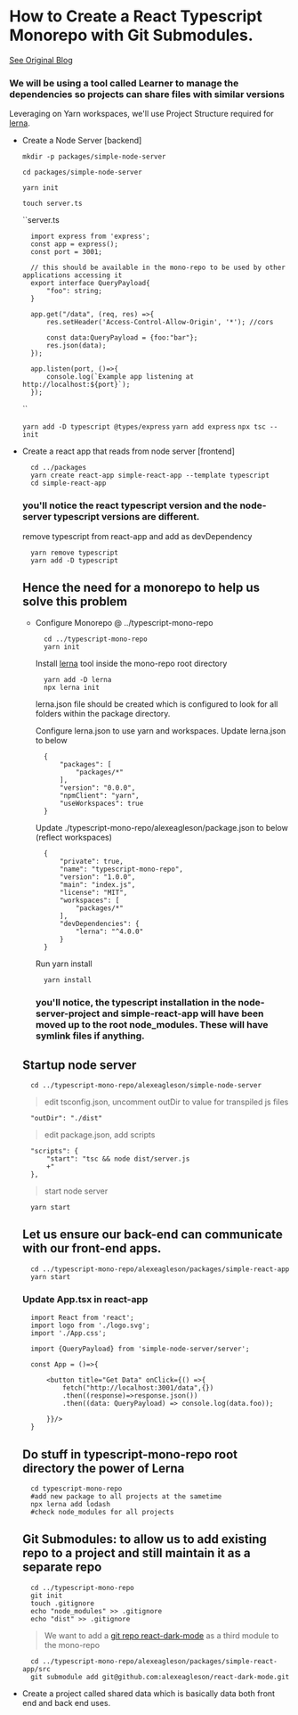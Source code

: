 # How to Create a React Typescript Monorepo with Git Submodules.
[See Original Blog](https://dev.to/alexeagleson/how-to-create-a-node-and-react-monorepo-with-git-submodules-2g83)

### We will be using a tool called Learner to manage the dependencies so projects can share files with similar versions

Leveraging on Yarn workspaces, we'll use Project Structure required for [lerna](https://github.com/lerna/lerna).

- Create a Node Server [backend]

    `mkdir -p packages/simple-node-server`

    `cd packages/simple-node-server`

    `yarn init`

    `touch server.ts`

    ``server.ts

        import express from 'express';
        const app = express();
        const port = 3001;

        // this should be available in the mono-repo to be used by other applications accessing it
        export interface QueryPayload{
            "foo": string;
        }

        app.get("/data", (req, res) =>{
            res.setHeader('Access-Control-Allow-Origin', '*'); //cors

            const data:QueryPayload = {foo:"bar"};
            res.json(data);
        });

        app.listen(port, ()=>{
            console.log(`Example app listening at http://localhost:${port}`);
        });
    ``

    `yarn add -D typescript @types/express`
    `yarn add express`
    `npx tsc --init`



- Create a react app that reads from node server [frontend]
    
        cd ../packages
        yarn create react-app simple-react-app --template typescript
        cd simple-react-app

    ### you'll notice the react typescript version and the node-server typescript versions are different.
    
    remove typescript from react-app and add as devDependency 

        yarn remove typescript
        yarn add -D typescript

    

    ## Hence the need for a monorepo to help us solve this problem
    - Configure Monorepo @ ../typescript-mono-repo


            cd ../typescript-mono-repo
            yarn init

        Install [lerna](https://github.com/lerna/lerna) tool inside the mono-repo root directory

            yarn add -D lerna
            npx lerna init
            
        lerna.json file should be created which is configured to look for all folders within the package directory.

        Configure lerna.json to use yarn and workspaces. Update lerna.json to below

            {
                "packages": [
                    "packages/*"
                ],
                "version": "0.0.0",
                "npmClient": "yarn",
                "useWorkspaces": true             
            }

        Update ./typescript-mono-repo/alexeagleson/package.json to below (reflect workspaces)

            {
                "private": true,
                "name": "typescript-mono-repo",
                "version": "1.0.0",
                "main": "index.js",
                "license": "MIT",
                "workspaces": [
                    "packages/*"
                ],
                "devDependencies": {
                    "lerna": "^4.0.0"
                }
            }

        Run yarn install

            yarn install

        ### you'll notice, the typescript installation in the node-server-project and simple-react-app will have been moved up to the root node_modules. These will have symlink files if anything.


    ## Startup node server

        cd ../typescript-mono-repo/alexeagleson/simple-node-server

    > edit tsconfig.json, uncomment outDir to value for transpiled js files

        "outDir": "./dist"

    > edit package.json, add scripts

        "scripts": {
            "start": "tsc && node dist/server.js
            +"
        },
    
    > start node server

        yarn start

    ## Let us ensure our back-end can communicate with our front-end apps.

        cd ../typescript-mono-repo/alexeagleson/packages/simple-react-app
        yarn start

    ### Update App.tsx in react-app

        import React from 'react';
        import logo from './logo.svg';
        import './App.css';

        import {QueryPayload} from 'simple-node-server/server';

        const App = ()=>{

            <button title="Get Data" onClick={() =>{
                fetch("http://localhost:3001/data",{})
                .then((response)=>response.json())
                .then((data: QueryPayload) => console.log(data.foo));

            }}/>
        }
    
    ## Do stuff in typescript-mono-repo root directory the power of Lerna

        cd typescript-mono-repo
        #add new package to all projects at the sametime
        npx lerna add lodash
        #check node_modules for all projects


    ## Git Submodules: to allow us to add existing repo to a project and still maintain it as a separate repo

        cd ../typescript-mono-repo
        git init
        touch .gitignore
        echo "node_modules" >> .gitignore
        echo "dist" >> .gitignore

    > We want to add a [git repo react-dark-mode](https://github.com/alexeagleson/react-dark-mode) as a third module to the mono-repo
      
        cd ../typescript-mono-repo/alexeagleson/packages/simple-react-app/src
        git submodule add git@github.com:alexeagleson/react-dark-mode.git
        

- Create a project called shared data which is basically data both front end and back end uses.
